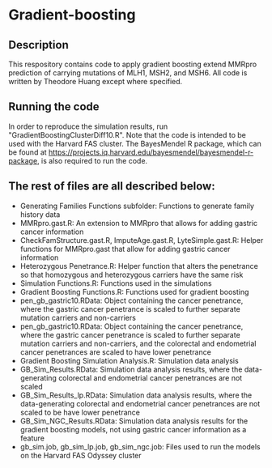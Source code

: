 # Gradient-boosting

## Description

This respository contains code to apply gradient boosting extend MMRpro prediction of carrying mutations of MLH1, MSH2, and MSH6.  All code is written by Theodore Huang except where specified.

## Running the code
In order to reproduce the simulation results, run "GradientBoostingClusterDiff10.R". Note that the code is intended to be used with the Harvard FAS cluster. The BayesMendel R package, which can be found at https://projects.iq.harvard.edu/bayesmendel/bayesmendel-r-package, is also required to run the code.
    
## The rest of files are all described below:

* Generating Families Functions subfolder: Functions to generate family history data
* MMRpro.gast.R: An extension to MMRpro that allows for adding gastric cancer information
* CheckFamStructure.gast.R, ImputeAge.gast.R, LyteSimple.gast.R: Helper functions for MMRpro.gast that allow for adding gastric cancer information
* Heterozygous Penetrance.R: Helper function that alters the penetrance so that homozygous and heterozygous carriers have the same risk
* Simulation Functions.R: Functions used in the simulations
* Gradient Boosting Functions.R: Functions used for gradient boosting
* pen_gb_gastric10.RData: Object containing the cancer penetrance, where the gastric cancer penetrance is scaled to further separate mutation carriers and non-carriers
* pen_gb_gastric10.RData: Object containing the cancer penetrance, where the gastric cancer penetrance is scaled to further separate mutation carriers and non-carriers, and the colorectal and endometrial cancer penetrances are scaled to have lower penetrance
* Gradient Boosting Simulation Analysis.R: Simulation data analysis
* GB_Sim_Results.RData: Simulation data analysis results, where the data-generating colorectal and endometrial cancer penetrances are not scaled
* GB_Sim_Results_lp.RData: Simulation data analysis results, where the data-generating colorectal and endometrial cancer penetrances are not scaled to be have lower penetrance
* GB_Sim_NGC_Results.RData: Simulation data analysis results for the gradient boosting models, not using gastric cancer information as a feature
* gb_sim.job, gb_sim_lp.job, gb_sim_ngc.job: Files used to run the models on the Harvard FAS Odyssey cluster
